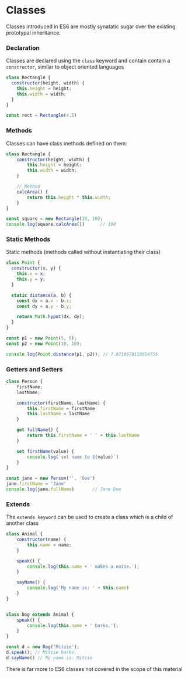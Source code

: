 # Classes

Classes introduced in ES6 are mostly synatatic sugar over the existing prototypal inheritance.

### Declaration

Classes are declared using the `class` keyword and contain contain a `constructor`, similar to object oriented languages

```javascript 1.8
class Rectangle {
  constructor(height, width) {
    this.height = height;
    this.width = width;
  }
}

const rect = Rectangle(4,5)

```

### Methods

Classes can have class methods defined on them:

```javascript 1.8
class Rectangle {
    constructor(height, width) {
        this.height = height;
        this.width = width;
    }

    // Method
    calcArea() {
        return this.height * this.width;
    }
}

const square = new Rectangle(10, 10);
console.log(square.calcArea())      // 100
```

### Static Methods

Static methods (methods called without instantiating their class)

```javascript 1.8
class Point {
  constructor(x, y) {
    this.x = x;
    this.y = y;
  }

  static distance(a, b) {
    const dx = a.x - b.x;
    const dy = a.y - b.y;

    return Math.hypot(dx, dy);
  }
}

const p1 = new Point(5, 5);
const p2 = new Point(10, 10);

console.log(Point.distance(p1, p2)); // 7.0710678118654755
```

### Getters and Setters

```javascript 1.8
class Person {
    firstName;
    lastName;

    constructor(firstName, lastName) {
        this.firstName = firstName
        this.lastName = lastName
    }

    get fullName() {
        return this.firstName + ' ' + this.lastName
    }

    set firstName(value) {
        console.log(`set name to ${value}`)
    }
}

const jane = new Person('', 'Doe')
jane.firstName = 'Jane'
console.log(jane.fullName)       // Jane Doe
```


### Extends

The `extends keyword` can be used to create a class which is a child of another class

```javascript 1.8
class Animal {
    constructor(name) {
        this.name = name;
    }

    speak() {
        console.log(this.name + ' makes a noise.');
    }

    sayName() {
        console.log('My name is: ' + this.name)
    }
}


class Dog extends Animal {
    speak() {
        console.log(this.name + ' barks.');
    }
}

const d = new Dog('Mitzie');
d.speak(); // Mitzie barks.
d.sayName() // My name is: Mitzie
```


There is far more to ES6 classes not covered in the scope of this material 